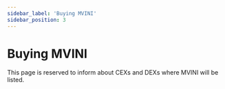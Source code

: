 ```yaml
---
sidebar_label: 'Buying MVINI'
sidebar_position: 3
---
```


# Buying MVINI

This page is reserved to inform about CEXs and DEXs where MVINI will be listed.
